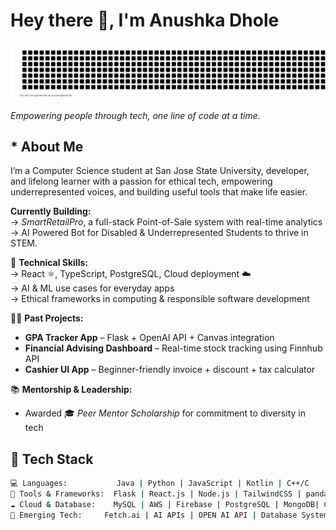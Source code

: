 # Hey there 👋, I'm Anushka Dhole

![gitartwork](https://github.com/anushkadhole/gitname/blob/main/gitartwork.svg?raw=true)

*Empowering people through tech, one line of code at a time.*

## * About Me
I’m a Computer Science student at San Jose State University, developer, and lifelong learner with a passion for ethical tech, empowering underrepresented voices, and building useful tools that make life easier.

**Currently Building:**  
→ *SmartRetailPro*, a full-stack Point-of-Sale system with real-time analytics  
→ AI Powered Bot for Disabled & Underrepresented Students to thrive in STEM.

🌱 **Technical Skills:**  
→ React ⚛️, TypeScript, PostgreSQL, Cloud deployment ☁️  
→ AI & ML use cases for everyday apps  
→ Ethical frameworks in computing & responsible software development

👩‍💻 **Past Projects:**  
- **GPA Tracker App** – Flask + OpenAI API + Canvas integration  
- **Financial Advising Dashboard** – Real-time stock tracking using Finnhub API  
- **Cashier UI App** – Beginner-friendly invoice + discount + tax calculator  

📚 **Mentorship & Leadership:**    
- Awarded 🎓 *Peer Mentor Scholarship* for commitment to diversity in tech  

## 🚀 Tech Stack

```bash
💻 Languages:           Java | Python | JavaScript | Kotlin | C++/C
🧰 Tools & Frameworks:  Flask | React.js | Node.js | TailwindCSS | pandas | Git| TypeScript | Next.js| REST API| Docker| Kubernetes
☁️ Cloud & Database:    MySQL | AWS | Firebase | PostgreSQL | MongoDB| GCP | AWS Lambda| AWS Cognito | Dynamo DB
🤖 Emerging Tech:     Fetch.ai | AI APIs | OPEN AI API | Database Systems | Agile Technology 
